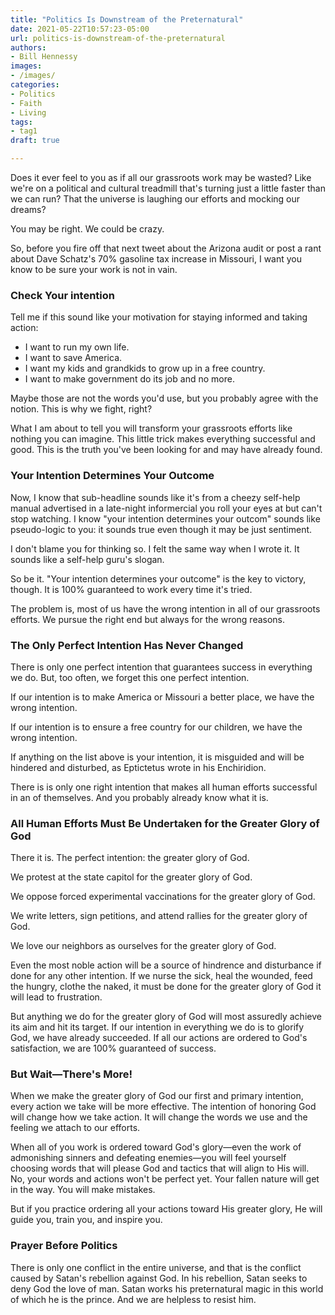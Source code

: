 ```yaml
---
title: "Politics Is Downstream of the Preternatural"
date: 2021-05-22T10:57:23-05:00
url: politics-is-downstream-of-the-preternatural
authors: 
- Bill Hennessy
images: 
- /images/
categories: 
- Politics
- Faith
- Living
tags: 
- tag1
draft: true

---
```

Does it ever feel to you as if all our grassroots work may be wasted? Like we're on a political and cultural treadmill that's turning just a little faster than we can run? That the universe is laughing our efforts and mocking our dreams?

You may be right. We could be crazy.

So, before you fire off that next tweet about the Arizona audit or post a rant about Dave Schatz's 70% gasoline tax increase in Missouri, I want you know to be sure your work is not in vain. 

### Check Your intention

Tell me if this sound like your motivation for staying informed and taking action:

* I want to run my own life.
* I want to save America.
* I want my kids and grandkids to grow up in a free country.
* I want to make government do its job and no more.

Maybe those are not the words you'd use, but you probably agree with the notion. This is why we fight, right?

What I am about to tell you will transform your grassroots efforts like nothing you can imagine. This little trick makes everything successful and good. This is the truth you've been looking for and may have already found. 

### Your Intention Determines Your Outcome

Now, I know that sub-headline sounds like it's from a cheezy self-help manual advertised in a late-night informercial you roll your eyes at but can't stop watching. I know "your intention determines your outcom" sounds like pseudo-logic to you: it sounds true even though it may be just sentiment. 

I don't blame you for thinking so. I felt the same way when I wrote it. It sounds like a self-help guru's slogan. 

So be it. "Your intention determines your outcome" is the key to victory, though. It is 100% guaranteed to work every time it's tried. 

The problem is, most of us have the wrong intention in all of our grassroots efforts. We pursue the right end but always for the wrong reasons. 

### The Only Perfect Intention Has Never Changed

There is only one perfect intention that guarantees success in everything we do. But, too often, we forget this one perfect intention. 

If our intention is to make America or Missouri a better place, we have the wrong intention.

If our intention is to ensure a free country for our children, we have the wrong intention.

If anything on the list above is your intention, it is misguided and will be hindered and disturbed, as Eptictetus wrote in his Enchiridion. 

There is is only one right intention that makes all human efforts successful in an of themselves. And you probably already know what it is.

### All Human Efforts Must Be Undertaken for the Greater Glory of God

There it is. The perfect intention: the greater glory of God. 

We protest at the state capitol for the greater glory of God.

We oppose forced experimental vaccinations for the greater glory of God. 

We write letters, sign petitions, and attend rallies for the greater glory of God. 

We love our neighbors as ourselves for the greater glory of God.

Even the most noble action will be a source of hindrence and disturbance if done for any other intention. If we nurse the sick, heal the wounded, feed the hungry, clothe the naked, it must be done for the greater glory of God it will lead to frustration. 

But anything we do for the greater glory of God will most assuredly achieve its aim and hit its target. If our intention in everything we do is to glorify God, we have already succeeded. If all our actions are ordered to God's satisfaction, we are 100% guaranteed of success.

### But Wait—There's More!

When we make the greater glory of God our first and primary intention, every action we take will be more effective. The intention of honoring God will change how we take action. It will change the words we use and the feeling we attach to our efforts. 

When all of you work is ordered toward God's glory—even the work of admonishing sinners and defeating enemies—you will feel yourself choosing words that will please God and tactics that will align to His will. No, your words and actions won't be perfect yet. Your fallen nature will get in the way. You will make mistakes.

But if you practice ordering all your actions toward His greater glory, He will guide you, train you, and inspire you. 

### Prayer Before Politics

There is only one conflict in the entire universe, and that is the conflict caused by Satan's rebellion against God. In his rebellion, Satan seeks to deny God the love of man. Satan works his preternatural magic in this world of which he is the prince. And we are helpless to resist him.


<!--stackedit_data:
eyJoaXN0b3J5IjpbLTYyNzY2OTA0NiwxMjgxMjQ4MTE1XX0=
-->